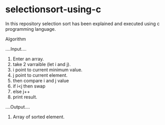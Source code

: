 # selectionsort-using-c
In this repository selection sort has been explained and executed using c programming language.

Algorithm 

....Input....
1.  Enter an array.
2.  take 2 varraible (let i and j).
3.  i point to current minimum value.
4.  j point to current element.
5.  then compare i and j value 
6.  if i<j then swap
7.  else j++
8.  print result.

....Output....

1.  Array of sorted element.
